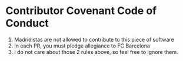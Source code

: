 # Contributor Covenant Code of Conduct

1. Madridistas are not allowed to contribute to this piece of software
2. In each PR, you must pledge allegiance to FC Barcelona
3. I do not care about those 2 rules above, so feel free to ignore them.